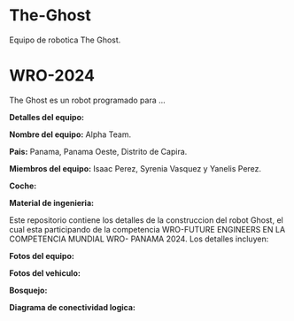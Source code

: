# The-Ghost
Equipo de robotica The Ghost.
# WRO-2024
The Ghost es un robot programado para ...

**Detalles del equipo:**

**Nombre del equipo:** Alpha Team.

**Pais:** Panama, Panama Oeste, Distrito de Capira.

**Miembros del equipo:** Isaac Perez, Syrenia Vasquez y Yanelis Perez.

**Coche:**

**Material de ingenieria:**

Este repositorio contiene los detalles de la construccion del robot Ghost, el cual esta participando de la competencia WRO-FUTURE ENGINEERS EN LA COMPETENCIA MUNDIAL WRO- PANAMA 2024. Los detalles incluyen:

**Fotos del equipo:**

**Fotos del vehiculo:**

**Bosquejo:**

**Diagrama de conectividad logica:**
